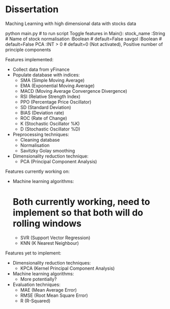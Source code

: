# Dissertation
Maching Learning with high dimensional data with stocks data

python main.py # to run script
Toggle features in Main():
    stock_name       :String        # Name of stock
    normalisation    :Boolean       # default=False
    savgol           :Boolean       # default=False
    PCA              :INT > 0       # default=0 (Not activated), Positive number of principle components

Features implemented:
-   Collect data from yFinance
-   Populate database with indices:
    -   SMA (Simple Moving Average)
    -   EMA (Exponential Moving Average)
    -   MACD (Moving Average Convergence Divergence)
    -   RSI (Relative Strength Index)
    -   PPO (Percentage Price Oscillator)
    -   SD (Standard Deviation)
    -   BIAS (Deviation rate)
    -   ROC (Rate of Change)
    -   K (Stochastic Oscillator %K)
    -   D (Stochastic Oscillator %D)
-   Preprocessing techniques:
    -   Cleaning database
    -   Normalisation
    -   Savitzky Golay smoothing 
-   Dimensionality reduction technique:
    -   PCA (Principal Component Analysis)

Features currently working on:
-   Machine learning algorithms: 
    # Both currently working, need to implement so that both will do rolling windows
    -   SVR (Support Vector Regression)
    -   KNN (K Nearest Neighbour)

Features yet to implement:
-   Dimensionality reduction techniques:
    -   KPCA (Kernel Principal Component Analysis)
-   Machine learning algorithms:
    -   More potentially?
-   Evaluation techniques:
    -   MAE (Mean Average Error)
    -   RMSE (Root Mean Square Error)
    -   R (R-Squared)

